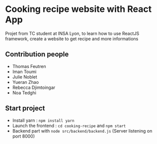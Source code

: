 # Cooking recipe website with React App

Projet from TC student at INSA Lyon, to learn how to use ReactJS framework, create a website to get recipe and more informations

## Contribution people
- Thomas Feutren
- Iman Toumi
- Julie Noblet
- Yueran Zhao
- Rebecca Djimtoingar
- Noa Tedghi

## Start project
- Install yarn : ```npm install yarn```
- Launch the frontend : ```cd cooking-recipe``` and ```npm start```
- Backend part with ```node src/backend/backend.js``` (Server listening on port 8000)


